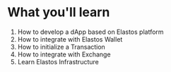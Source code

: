# What you'll learn

1. How to develop a dApp based on Elastos platform
2. How to integrate with Elastos Wallet
3. How to initialize a Transaction
4. How to integrate with Exchange
5. Learn Elastos Infrastructure
